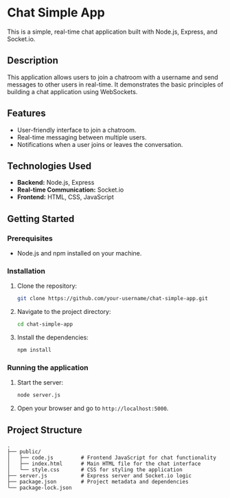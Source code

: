 # Chat Simple App

This is a simple, real-time chat application built with Node.js, Express, and Socket.io.

## Description

This application allows users to join a chatroom with a username and send messages to other users in real-time. It demonstrates the basic principles of building a chat application using WebSockets.

## Features

*   User-friendly interface to join a chatroom.
*   Real-time messaging between multiple users.
*   Notifications when a user joins or leaves the conversation.

## Technologies Used

*   **Backend:** Node.js, Express
*   **Real-time Communication:** Socket.io
*   **Frontend:** HTML, CSS, JavaScript

## Getting Started

### Prerequisites

*   Node.js and npm installed on your machine.

### Installation

1.  Clone the repository:
    ```bash
    git clone https://github.com/your-username/chat-simple-app.git
    ```
2.  Navigate to the project directory:
    ```bash
    cd chat-simple-app
    ```
3.  Install the dependencies:
    ```bash
    npm install
    ```

### Running the application

1.  Start the server:
    ```bash
    node server.js
    ```
2.  Open your browser and go to `http://localhost:5000`.

## Project Structure

```
.
├── public/
│   ├── code.js         # Frontend JavaScript for chat functionality
│   ├── index.html      # Main HTML file for the chat interface
│   └── style.css       # CSS for styling the application
├── server.js           # Express server and Socket.io logic
├── package.json        # Project metadata and dependencies
└── package-lock.json